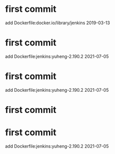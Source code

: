 # first commit
add Dockerfile:docker.io/library/jenkins 2019-03-13
# first commit
add Dockerfile:jenkins:yuheng-2.190.2 2021-07-05
# first commit
add Dockerfile:jenkins:yuheng-2.190.2 2021-07-05
# first commit
# first commit
add Dockerfile:jenkins:yuheng-2.190.2 2021-07-05
